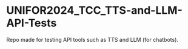 # UNIFOR2024_TCC_TTS-and-LLM-API-Tests
Repo made for testing API tools such as TTS and LLM (for chatbots).
